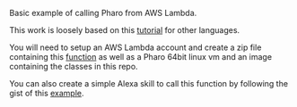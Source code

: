 Basic example of calling Pharo from AWS Lambda.

This work is loosely based on this [tutorial](https://aws.amazon.com/blogs/compute/scripting-languages-for-aws-lambda-running-php-ruby-and-go/) for other languages.You will need to setup an AWS Lambda account and create a zip file containing this  [function](./pharoLambda.js) as well as a Pharo 64bit linux vm and an image containing the classes in this repo.You can also create a simple Alexa skill to call this function by following the gist of this [example](https://github.com/Donohue/alexa).